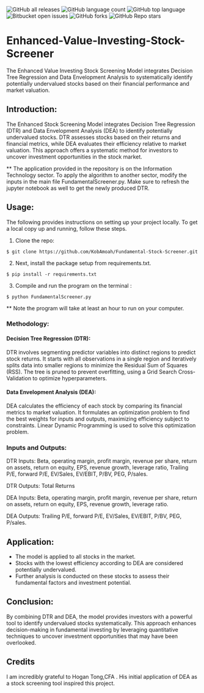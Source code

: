 ![GitHub all releases](https://img.shields.io/github/downloads/KobAmoah/Fundamental-Stock-Screener/total)
![GitHub language count](https://img.shields.io/github/languages/count/KobAmoah/Fundamental-Stock-Screener) 
![GitHub top language](https://img.shields.io/github/languages/top/KobAmoah/Fundamental-Stock-Screener?color=yellow) 
![Bitbucket open issues](https://img.shields.io/bitbucket/issues/KobAmoah/Fundamental-Stock-Screener)
![GitHub forks](https://img.shields.io/github/forks/KobAmoah/Fundamental-Stock-Screener?style=social)
![GitHub Repo stars](https://img.shields.io/github/stars/KobAmoah/Fundamental-Stock-Screener?style=social)


# Enhanced-Value-Investing-Stock-Screener
The Enhanced Value Investing Stock Screening Model integrates Decision Tree Regression and Data Envelopment Analysis to systematically identify potentially undervalued stocks based on their financial performance and market valuation.

## Introduction:
The Enhanced Stock Screening Model integrates Decision Tree Regression (DTR) and Data Envelopment Analysis (DEA) to identify potentially undervalued stocks. DTR assesses stocks based on their returns and financial metrics, while DEA evaluates their efficiency relative to market valuation. This approach offers a systematic method for investors to uncover investment opportunities in the stock market.

** The application provided in the repository is on the Information Technology sector. To apply the algorithm to another sector, modify the inputs in the main file FundamentalScreener.py. Make sure to refresh the jupyter notebook as well to get the newly produced DTR.

## Usage:

The following provides instructions on setting up your project locally. To get a local copy up and running, follow these steps.
1. Clone the repo:

````$ git clone https://github.com/KobAmoah/Fundamental-Stock-Screener.git````

2. Next, install the package setup from requirements.txt.

````$ pip install -r requirements.txt````

3. Compile and run the program on the terminal :

````$ python FundamentalScreener.py````

** Note the program will take at least an hour to run on your computer.

### Methodology:
#### Decision Tree Regression (DTR):
DTR involves segmenting predictor variables into distinct regions to predict stock returns. It starts with all observations in a single region and iteratively splits data into smaller regions to minimize the Residual Sum of Squares (RSS). The tree is pruned to prevent overfitting, using a Grid Search Cross-Validation to optimize hyperparameters.

#### Data Envelopment Analysis (DEA):
DEA calculates the efficiency of each stock by comparing its financial metrics to market valuation. It formulates an optimization problem to find the best weights for inputs and outputs, maximizing efficiency subject to constraints. Linear Dynamic Programming is used to solve this optimization problem.

### Inputs and Outputs:
DTR Inputs: Beta, operating margin, profit margin, revenue per share, return on assets, return on equity, EPS, revenue growth, leverage ratio, Trailing P/E, forward P/E, EV/Sales, EV/EBIT, P/BV, PEG, P/sales.

DTR Outputs: Total Returns

DEA Inputs: Beta, operating margin, profit margin, revenue per share, return on assets, return on equity, EPS, revenue growth, leverage ratio.

DEA Outputs: Trailing P/E, forward P/E, EV/Sales, EV/EBIT, P/BV, PEG, P/sales.

## Application:
- The model is applied to all stocks in the market.
- Stocks with the lowest efficiency according to DEA are considered potentially undervalued.
- Further analysis is conducted on these stocks to assess their fundamental factors and investment potential.

## Conclusion:
By combining DTR and DEA, the model provides investors with a powerful tool to identify undervalued stocks systematically. This approach enhances decision-making in fundamental investing by leveraging quantitative techniques to uncover investment opportunities that may have been overlooked.

## Credits
I am incredibly grateful to Hogan Tong,CFA . His initial application of DEA as a stock screening tool inspired this project.

